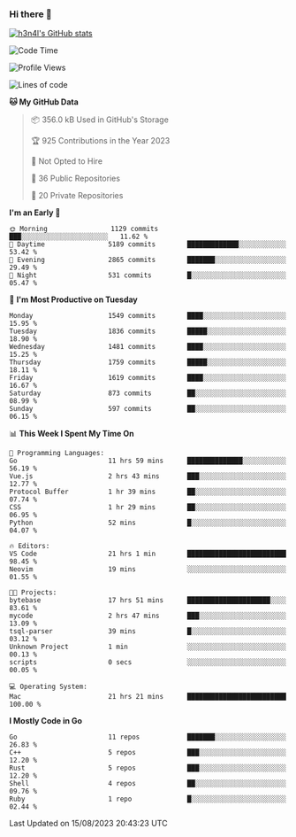 ### Hi there 👋

[![h3n4l's GitHub stats](https://github-readme-stats.vercel.app/api?username=h3n4l&count_private=true&show_icons=true&theme=radical)](https://github.com/h3n4l/github-readme-stats)

<!--START_SECTION:waka-->
![Code Time](http://img.shields.io/badge/Code%20Time-1%2C499%20hrs%2053%20mins-blue)

![Profile Views](http://img.shields.io/badge/Profile%20Views-3-blue)

![Lines of code](https://img.shields.io/badge/From%20Hello%20World%20I%27ve%20Written-2.8%20million%20lines%20of%20code-blue)

**🐱 My GitHub Data** 

> 📦 356.0 kB Used in GitHub's Storage 
 > 
> 🏆 925 Contributions in the Year 2023
 > 
> 🚫 Not Opted to Hire
 > 
> 📜 36 Public Repositories 
 > 
> 🔑 20 Private Repositories 
 > 
**I'm an Early 🐤** 

```text
🌞 Morning                1129 commits        ███░░░░░░░░░░░░░░░░░░░░░░   11.62 % 
🌆 Daytime                5189 commits        █████████████░░░░░░░░░░░░   53.42 % 
🌃 Evening                2865 commits        ███████░░░░░░░░░░░░░░░░░░   29.49 % 
🌙 Night                  531 commits         █░░░░░░░░░░░░░░░░░░░░░░░░   05.47 % 
```
📅 **I'm Most Productive on Tuesday** 

```text
Monday                   1549 commits        ████░░░░░░░░░░░░░░░░░░░░░   15.95 % 
Tuesday                  1836 commits        █████░░░░░░░░░░░░░░░░░░░░   18.90 % 
Wednesday                1481 commits        ████░░░░░░░░░░░░░░░░░░░░░   15.25 % 
Thursday                 1759 commits        █████░░░░░░░░░░░░░░░░░░░░   18.11 % 
Friday                   1619 commits        ████░░░░░░░░░░░░░░░░░░░░░   16.67 % 
Saturday                 873 commits         ██░░░░░░░░░░░░░░░░░░░░░░░   08.99 % 
Sunday                   597 commits         ██░░░░░░░░░░░░░░░░░░░░░░░   06.15 % 
```


📊 **This Week I Spent My Time On** 

```text
💬 Programming Languages: 
Go                       11 hrs 59 mins      ██████████████░░░░░░░░░░░   56.19 % 
Vue.js                   2 hrs 43 mins       ███░░░░░░░░░░░░░░░░░░░░░░   12.77 % 
Protocol Buffer          1 hr 39 mins        ██░░░░░░░░░░░░░░░░░░░░░░░   07.74 % 
CSS                      1 hr 29 mins        ██░░░░░░░░░░░░░░░░░░░░░░░   06.95 % 
Python                   52 mins             █░░░░░░░░░░░░░░░░░░░░░░░░   04.07 % 

🔥 Editors: 
VS Code                  21 hrs 1 min        █████████████████████████   98.45 % 
Neovim                   19 mins             ░░░░░░░░░░░░░░░░░░░░░░░░░   01.55 % 

🐱‍💻 Projects: 
bytebase                 17 hrs 51 mins      █████████████████████░░░░   83.61 % 
mycode                   2 hrs 47 mins       ███░░░░░░░░░░░░░░░░░░░░░░   13.09 % 
tsql-parser              39 mins             █░░░░░░░░░░░░░░░░░░░░░░░░   03.12 % 
Unknown Project          1 min               ░░░░░░░░░░░░░░░░░░░░░░░░░   00.13 % 
scripts                  0 secs              ░░░░░░░░░░░░░░░░░░░░░░░░░   00.05 % 

💻 Operating System: 
Mac                      21 hrs 21 mins      █████████████████████████   100.00 % 
```

**I Mostly Code in Go** 

```text
Go                       11 repos            ███████░░░░░░░░░░░░░░░░░░   26.83 % 
C++                      5 repos             ███░░░░░░░░░░░░░░░░░░░░░░   12.20 % 
Rust                     5 repos             ███░░░░░░░░░░░░░░░░░░░░░░   12.20 % 
Shell                    4 repos             ██░░░░░░░░░░░░░░░░░░░░░░░   09.76 % 
Ruby                     1 repo              █░░░░░░░░░░░░░░░░░░░░░░░░   02.44 % 
```




 Last Updated on 15/08/2023 20:43:23 UTC
<!--END_SECTION:waka-->

